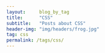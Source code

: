 ```yaml
---
layout:     blog_by_tag
title:      "CSS"
subtitle:   "Posts about CSS"
header-img: "img/headers/frog.jpg"
tag: css
permalink: /tags/css/
---
```

